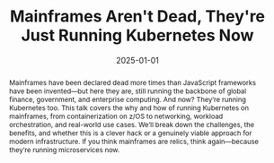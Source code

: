 ---
title: Mainframes Aren't Dead, They're Just Running Kubernetes Now
date: 2025-01-01
abstract: Mainframes have been declared dead more times than JavaScript frameworks have been invented—but here they are, still running the backbone of global finance, government, and enterprise computing. And now? They’re running Kubernetes too. This talk covers the why and how of running Kubernetes on mainframes, from containerization on z/OS to networking, workload orchestration, and real-world use cases. We’ll break down the challenges, the benefits, and whether this is a clever hack or a genuinely viable approach for modern infrastructure. If you think mainframes are relics, think again—because they’re running microservices now.
pinned: true
conferences:
  - name: The Linux Foundation Open Source Summit North America
    location: Denver
    date: 2025-06-24
    cancelled: true
  - name: Kubernetes Community Day Budapest
    location: Budapest
    date: 2025-04-24
    slides: /talks/slides/kcd-bud-mainframe.pdf
  - name: Kubernetes Community Days Bratislava
    location: Bratislava
    date: 2025-06-06
    slides: /talks/slides/kcd-bra-mainframe.pdf
  - name: The Linux Foundation Open Source Summit Europe
    location: Amsterdam, Netherlands
    date: 2025-08-25
  - name: Container Days 
    location: Hamburg
    date: 2025-09-10
---